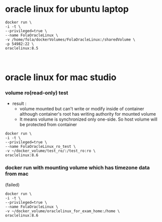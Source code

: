 # oracle linux for ubuntu laptop

```shell
docker run \
-i -t \
--privileged=true \
--name FolaOracleLinux \
-v /home/fola/dockerVolumes/FolaOracleLinux:/sharedVolume \
-p 54982:22 \
oraclelinux:8.5
```

<Br>

# oracle linux for mac studio

### volume ro(read-only) test

* result :
    * volume mounted but can't write or modify inside of container although container's root has writing authority for
      mounted volume
    * It means volume is synchronized only one-side. So host volume will be protected from container

```shell
docker run \
-i -t \
--privileged=true \
--name FolaOracleLinux_ro_test \
-v ~/docker_volume/test_ro/:/test_ro:ro \
oraclelinux:8.6
```

### docker run with mounting volume which has timezone data from mac

(failed)

```shell
docker run \
-i -t \
--privileged=true \
--name FolaOracleLinux \
-v ~/docker_volume/oraclelinux_for_exam_home:/home \
oraclelinux:8.6
```